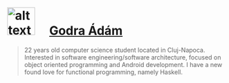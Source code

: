 # <img src="https://i.paste.pics/AK9IM.png?trs=0d79fa6f9419ae9a532f0f5f49ba9c6438ebf6f90526c268032a07ed16da2907" alt="alt text" width="64" height="64"> &nbsp;&nbsp;&nbsp;&nbsp;[Godra Ádám](https://github.com/godraadam)
  

> 22 years old computer science student located in Cluj-Napoca.
>  Interested in software engineering/software architecture, focused on object oriented programming and Android development. I have a new found love for functional programming, namely Haskell.
